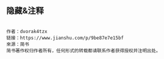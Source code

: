 
## 隐藏&注释


[comment]: <> (This is a comment, it will not be included)
[comment]: <> (in  the output file unless you use it in)
[comment]: <> (a reference style link.)
[//]: <> (This is also a comment.)
[//]: # (This may be the most platform independent comment)


[^_^]:
        1
        2
        3


[>_<]:
        2

[>_>]:
        3

[<_<]:
        3

<!--
xxxxx
-->


```

作者：dvorak4tzx
链接：https://www.jianshu.com/p/9be87e7e15bf
來源：简书
简书著作权归作者所有，任何形式的转载都请联系作者获得授权并注明出处。
```
